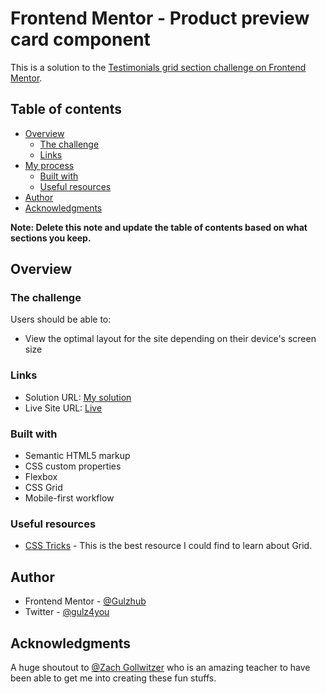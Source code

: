 # Frontend Mentor - Product preview card component

This is a solution to the [Testimonials grid section challenge on Frontend Mentor](https://www.frontendmentor.io/challenges/product-preview-card-component-GO7UmttRfa).

## Table of contents

- [Overview](#overview)
  - [The challenge](#the-challenge)
  - [Links](#links)
- [My process](#my-process)
  - [Built with](#built-with)
  - [Useful resources](#useful-resources)
- [Author](#author)
- [Acknowledgments](#acknowledgments)

**Note: Delete this note and update the table of contents based on what sections you keep.**

## Overview

### The challenge

Users should be able to:

- View the optimal layout for the site depending on their device's screen size

### Links

- Solution URL: [My solution](https://github.com/Gulzhub/Product-preview-card-component)
- Live Site URL: [Live](https://gulzhub.github.io/Product-preview-card-component/)


### Built with

- Semantic HTML5 markup
- CSS custom properties
- Flexbox
- CSS Grid
- Mobile-first workflow

### Useful resources

- [CSS Tricks](https://css-tricks.com/snippets/css/complete-guide-grid/) - This is the best resource I could find to learn about Grid.

## Author

- Frontend Mentor - [@Gulzhub](https://www.frontendmentor.io/profile/Gulzhub)
- Twitter - [@gulz4you](https://twitter.com/gulz4you)

## Acknowledgments

A huge shoutout to [@Zach Gollwitzer](https://github.com/zachgoll) who is an amazing teacher to have been able to get me into creating these fun stuffs.
